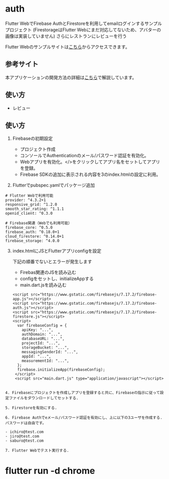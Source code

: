 # auth

Flutter WebでFirebase AuthとFirestoreを利用してemailログインするサンプルプロジェクト
(FirestorageはFlutter Webにまだ対応してないため、アバターの画像は実装していません)
さらにレストランにレビューを行う

Flutter Webのサンプルサイトは[こちら](https://firestore-5643d.web.app)からアクセスできます。

## 参考サイト

本アプリケーションの開発方法の詳細は[こちら](https://david3080.github.io/firestore/)で解説しています。

## 使い方
- レビュー

## 使い方

1. Firebaseの初期設定

   - プロジェクト作成
   - コンソールでAuthenticationのメール/パスワード認証を有効化。
   - Webアプリを有効化。</>をクリックしてアプリ名をセットしてアプリを登録。
   - Firebase SDKの追加に表示される内容を3のindex.htmlの設定に利用。

2. Flutterでpubspec.yamlでパッケージ追加

  ```
  # Flutter Webで利用可能
  provider: ^4.3.2+1
  responsive_grid: ^1.2.0
  smooth_star_rating: ^1.1.1
  openid_client: ^0.3.0

  # Firebase関連（Webでも利用可能）
  firebase_core: ^0.5.0
  firebase_auth: ^0.18.0+1
  cloud_firestore: ^0.14.0+1
  firebase_storage: ^4.0.0
  ```

3. index.htmlにJSとFlutterアプリconfigを設定

   下記の順番でないとエラーが発生します

   - Firebas関連のJSを読み込む
   - configをセットし、initializeAppする
   - main.dart.jsを読み込む


   ```
   <script src="https://www.gstatic.com/firebasejs/7.17.2/firebase-app.js"></script>
   <script src="https://www.gstatic.com/firebasejs/7.17.2/firebase-auth.js"></script>
   <script src="https://www.gstatic.com/firebasejs/7.17.2/firebase-firestore.js"></script>
   <script>
     var firebaseConfig = {
       apiKey: "...",
       authDomain: "...",
       databaseURL: "...",
       projectId: "...",
       storageBucket: "...",
       messagingSenderId: "...",
       appId: "...",
       measurementId: "...",
     };
     firebase.initializeApp(firebaseConfig);
    </script>
    <script src="main.dart.js" type="application/javascript"></script>
  ```

4. Firebaseにプロジェクトを作成しアプリを登録すると共に、Firebaseの指示に従って設定ファイルをダウンロードしてセットする.

5. Firestoreを有効にする.

6. Firebase Authでeメール/パスワード認証を有効にし、上に以下の3ユーザを作成する. パスワードは自由です。

- ichiro@test.com
- jiro@test.com
- saburo@test.com

7. Flutter Webでテスト実行する.
  ```
  # flutter run -d chrome
  ```
